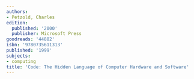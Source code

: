 ```yaml
---
authors:
- Petzold, Charles
edition:
  published: '2000'
  publisher: Microsoft Press
goodreads: '44882'
isbn: '9780735611313'
published: '1999'
subjects:
- computing
title: 'Code: The Hidden Language of Computer Hardware and Software'
---
```


